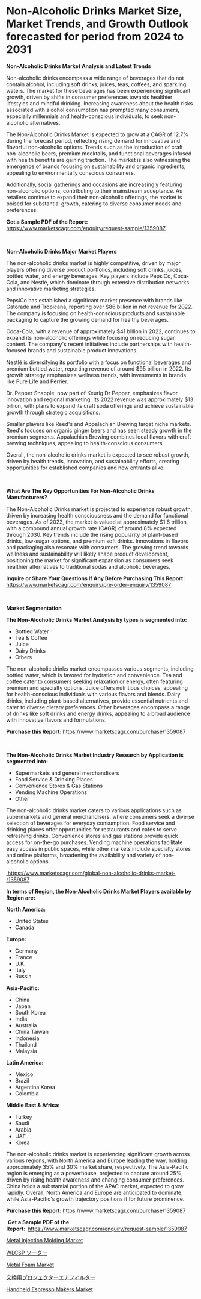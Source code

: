 <p><h1>Non-Alcoholic Drinks Market Size, Market Trends, and Growth Outlook forecasted for period from 2024 to 2031</h1></p><p><strong>Non-Alcoholic Drinks Market Analysis and Latest Trends</strong></p>
<p><p>Non-alcoholic drinks encompass a wide range of beverages that do not contain alcohol, including soft drinks, juices, teas, coffees, and sparkling waters. The market for these beverages has been experiencing significant growth, driven by shifts in consumer preferences towards healthier lifestyles and mindful drinking. Increasing awareness about the health risks associated with alcohol consumption has prompted many consumers, especially millennials and health-conscious individuals, to seek non-alcoholic alternatives.</p><p>The Non-Alcoholic Drinks Market is expected to grow at a CAGR of 12.7% during the forecast period, reflecting rising demand for innovative and flavorful non-alcoholic options. Trends such as the introduction of craft non-alcoholic beers, premium mocktails, and functional beverages infused with health benefits are gaining traction. The market is also witnessing the emergence of brands focusing on sustainability and organic ingredients, appealing to environmentally conscious consumers. </p><p>Additionally, social gatherings and occasions are increasingly featuring non-alcoholic options, contributing to their mainstream acceptance. As retailers continue to expand their non-alcoholic offerings, the market is poised for substantial growth, catering to diverse consumer needs and preferences.</p></p>
<p><strong>Get a Sample PDF of the Report:&nbsp;</strong> <a href="https://www.marketscagr.com/enquiry/request-sample/1359087">https://www.marketscagr.com/enquiry/request-sample/1359087</a></p>
<p>&nbsp;</p>
<p><strong>Non-Alcoholic Drinks Major Market Players</strong></p>
<p><p>The non-alcoholic drinks market is highly competitive, driven by major players offering diverse product portfolios, including soft drinks, juices, bottled water, and energy beverages. Key players include PepsiCo, Coca-Cola, and Nestlé, which dominate through extensive distribution networks and innovative marketing strategies.</p><p>PepsiCo has established a significant market presence with brands like Gatorade and Tropicana, reporting over $86 billion in net revenue for 2022. The company is focusing on health-conscious products and sustainable packaging to capture the growing demand for healthy beverages.</p><p>Coca-Cola, with a revenue of approximately $41 billion in 2022, continues to expand its non-alcoholic offerings while focusing on reducing sugar content. The company's recent initiatives include partnerships with health-focused brands and sustainable product innovations.</p><p>Nestlé is diversifying its portfolio with a focus on functional beverages and premium bottled water, reporting revenue of around $95 billion in 2022. Its growth strategy emphasizes wellness trends, with investments in brands like Pure Life and Perrier.</p><p>Dr. Pepper Snapple, now part of Keurig Dr Pepper, emphasizes flavor innovation and regional marketing. Its 2022 revenue was approximately $13 billion, with plans to expand its craft soda offerings and achieve sustainable growth through strategic acquisitions.</p><p>Smaller players like Reed's and Appalachian Brewing target niche markets. Reed's focuses on organic ginger beers and has seen steady growth in the premium segments. Appalachian Brewing combines local flavors with craft brewing techniques, appealing to health-conscious consumers.</p><p>Overall, the non-alcoholic drinks market is expected to see robust growth, driven by health trends, innovation, and sustainability efforts, creating opportunities for established companies and new entrants alike.</p></p>
<p>&nbsp;</p>
<p><strong>What Are The Key Opportunities For Non-Alcoholic Drinks Manufacturers?</strong></p>
<p><p>The Non-Alcoholic Drinks market is projected to experience robust growth, driven by increasing health consciousness and the demand for functional beverages. As of 2023, the market is valued at approximately $1.6 trillion, with a compound annual growth rate (CAGR) of around 8% expected through 2030. Key trends include the rising popularity of plant-based drinks, low-sugar options, and premium soft drinks. Innovations in flavors and packaging also resonate with consumers. The growing trend towards wellness and sustainability will likely shape product development, positioning the market for significant expansion as consumers seek healthier alternatives to traditional sodas and alcoholic beverages.</p></p>
<p><strong>Inquire or Share Your Questions If Any Before Purchasing This Report:</strong> <a href="https://www.marketscagr.com/enquiry/pre-order-enquiry/1359087">https://www.marketscagr.com/enquiry/pre-order-enquiry/1359087</a></p>
<p>&nbsp;</p>
<p><strong>Market Segmentation</strong></p>
<p><strong>The Non-Alcoholic Drinks Market Analysis by types is segmented into:</strong></p>
<p><ul><li>Bottled Water</li><li>Tea & Coffee</li><li>Juice</li><li>Dairy Drinks</li><li>Others</li></ul></p>
<p><p>The non-alcoholic drinks market encompasses various segments, including bottled water, which is favored for hydration and convenience. Tea and coffee cater to consumers seeking relaxation or energy, often featuring premium and specialty options. Juice offers nutritious choices, appealing for health-conscious individuals with various flavors and blends. Dairy drinks, including plant-based alternatives, provide essential nutrients and cater to diverse dietary preferences. Other beverages encompass a range of drinks like soft drinks and energy drinks, appealing to a broad audience with innovative flavors and formulations.</p></p>
<p><strong>Purchase this Report:&nbsp;</strong><a href="https://www.marketscagr.com/purchase/1359087">https://www.marketscagr.com/purchase/1359087</a></p>
<p>&nbsp;</p>
<p><strong>The Non-Alcoholic Drinks Market Industry Research by Application is segmented into:</strong></p>
<p><ul><li>Supermarkets and general merchandisers</li><li>Food Service & Drinking Places</li><li>Convenience Stores & Gas Stations</li><li>Vending Machine Operations</li><li>Other</li></ul></p>
<p><p>The non-alcoholic drinks market caters to various applications such as supermarkets and general merchandisers, where consumers seek a diverse selection of beverages for everyday consumption. Food service and drinking places offer opportunities for restaurants and cafes to serve refreshing drinks. Convenience stores and gas stations provide quick access for on-the-go purchases. Vending machine operations facilitate easy access in public spaces, while other markets include specialty stores and online platforms, broadening the availability and variety of non-alcoholic options.</p></p>
<p><a href="https://www.marketscagr.com/global-non-alcoholic-drinks-market-r1359087">&nbsp;https://www.marketscagr.com/global-non-alcoholic-drinks-market-r1359087</a></p>
<p><strong>In terms of Region, the Non-Alcoholic Drinks Market Players available by Region are:</strong></p>
<p>
    <p> <strong> North America: </strong>
        <ul>
            <li>United States</li>
            <li>Canada</li>
        </ul>
        </p> 
    <p> <strong> Europe: </strong>
        <ul>
            <li>Germany</li>
            <li>France</li>
            <li>U.K.</li>
            <li>Italy</li>
            <li>Russia</li>
        </ul>
        </p> 
    <p> <strong> Asia-Pacific: </strong>
        <ul>
            <li>China</li>
            <li>Japan</li>
            <li>South Korea</li>
            <li>India</li>
            <li>Australia</li>
            <li>China Taiwan</li>
            <li>Indonesia</li>
            <li>Thailand</li>
            <li>Malaysia</li>
        </ul>
        </p> 
    <p> <strong> Latin America: </strong>
        <ul>
            <li>Mexico</li>
            <li>Brazil</li>
            <li>Argentina Korea</li>
            <li>Colombia</li>
        </ul>
        </p> 
    <p> <strong> Middle East & Africa: </strong>
        <ul>
            <li>Turkey</li>
            <li>Saudi</li>
            <li>Arabia</li>
            <li>UAE</li>
            <li>Korea</li>
        </ul>
    </p>
    </p>
<p><p>The non-alcoholic drinks market is experiencing significant growth across various regions, with North America and Europe leading the way, holding approximately 35% and 30% market share, respectively. The Asia-Pacific region is emerging as a powerhouse, projected to capture around 25%, driven by rising health awareness and changing consumer preferences. China holds a substantial portion of the APAC market, expected to grow rapidly. Overall, North America and Europe are anticipated to dominate, while Asia-Pacific's growth trajectory positions it for future prominence.</p></p>
<p><strong>Purchase this Report: </strong><a href="https://www.marketscagr.com/purchase/1359087">https://www.marketscagr.com/purchase/1359087</a></p>
<p>&nbsp;<strong>Get a Sample PDF of the Report:&nbsp;&nbsp;</strong><a href="https://www.marketscagr.com/enquiry/request-sample/1359087">https://www.marketscagr.com/enquiry/request-sample/1359087</a></p>
<p><strong></strong></p>
<p><p><a href="https://issuu.com/reportprime-2/docs/metal-injection-molding-market-size_cbc5bd637eb271">Metal Injection Molding Market</a></p><p><a href="https://medium.com/@sashabeier2023/wlcsp-sorter-market-%E3%81%AE%E3%82%B0%E3%83%AD%E3%83%BC%E3%83%90%E3%83%AB%E5%B8%82%E5%A0%B4%E6%A6%82%E8%A6%81%E3%81%AF-%E4%B8%96%E7%95%8C%E3%81%8A%E3%82%88%E3%81%B3%E4%B8%BB%E8%A6%81%E5%B8%82%E5%A0%B4%E3%81%AB%E3%81%8A%E3%81%91%E3%82%8B%E6%A5%AD%E7%95%8C%E3%81%AB%E5%BD%B1%E9%9F%BF%E3%82%92%E4%B8%8E%E3%81%88%E3%82%8B%E4%B8%BB%E8%A6%81%E3%81%AA%E3%83%88%E3%83%AC%E3%83%B3%E3%83%89%E3%81%AB%E3%81%A4%E3%81%84%E3%81%A6-%E7%8B%AC%E8%87%AA%E3%81%AE%E8%A6%96%E7%82%B9%E3%82%92%E6%8F%90%E4%BE%9B%E3%81%97%E3%81%BE%E3%81%99-f81ea24a05a0">WLCSP ソーター</a></p><p><a href="https://issuu.com/reportprime-2/docs/metal-foam-market-size-2030.pptx_53cb01b613caba">Metal Foam Market</a></p><p><a href="https://medium.com/@mares423/replacement-projector-air-filters-market-%E3%81%AF-%E3%82%B3%E3%82%B9%E3%83%88%E7%AE%A1%E7%90%86%E3%81%A8%E5%8A%B9%E7%8E%87%E5%90%91%E4%B8%8A%E3%82%92%E5%84%AA%E5%85%88%E3%81%97%E3%81%BE%E3%81%99-%E3%81%95%E3%82%89%E3%81%AB-%E5%A0%B1%E5%91%8A%E6%9B%B8%E3%81%AF%E5%B8%82%E5%A0%B4%E3%81%AE%E9%9C%80%E8%A6%81%E9%9D%A2%E3%81%A8%E4%BE%9B%E7%B5%A6%E9%9D%A2%E3%81%AE%E4%B8%A1%E6%96%B9%E3%82%92%E3%82%AB%E3%83%90%E3%83%BC%E3%81%97%E3%81%A6%E3%81%84%E3%81%BE%E3%81%99-fccbd02e3db4">交換用プロジェクターエアフィルター</a></p><p><a href="https://www.linkedin.com/pulse/unveiling-market-trends-global-handheld-espresso-makers-growth-adcle?trackingId=ocbCKJ2lS%2FiGI58QJBwDMg%3D%3D">Handheld Espresso Makers Market</a></p></p>